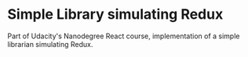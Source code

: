 # Simple Library simulating Redux
Part of Udacity's Nanodegree React course, implementation of a simple librarian simulating Redux.
